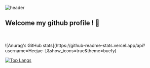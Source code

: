 <!--
**Heejae-L/Heejae-L** is a ✨ _special_ ✨ repository because its `README.md` (this file) appears on your GitHub profile.

Here are some ideas to get you started:

- 🔭 I’m currently working on ...
- 🌱 I’m currently learning ...
- 👯 I’m looking to collaborate on ...
- 🤔 I’m looking for help with ...
- 💬 Ask me about ...
- 📫 How to reach me: ...
- 😄 Pronouns: ...
- ⚡ Fun fact: ...
-->
![header](https://capsule-render.vercel.app/api?type=Transparent&color=auto&height=300&section=header&text=Heejae-L&fontSize=90)

## Welcome my github profile ! 👋
<br/>
<br/>
![Anurag's GitHub stats](https://github-readme-stats.vercel.app/api?username=Heejae-L&show_icons=true&theme=buefy)

[![Top Langs](https://github-readme-stats.vercel.app/api/top-langs/?username=Heejae-L&layout=donut)](https://github.com/Heejae-L/github-readme-stats)

